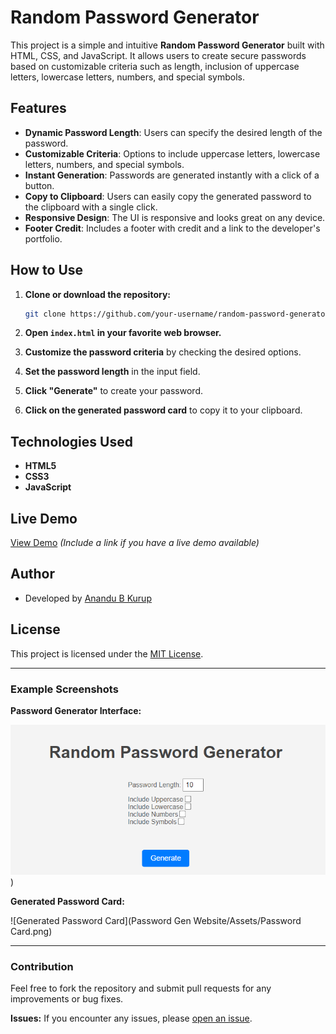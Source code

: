 # Random Password Generator

This project is a simple and intuitive **Random Password Generator** built with HTML, CSS, and JavaScript. It allows users to create secure passwords based on customizable criteria such as length, inclusion of uppercase letters, lowercase letters, numbers, and special symbols.

## Features

- **Dynamic Password Length**: Users can specify the desired length of the password.
- **Customizable Criteria**: Options to include uppercase letters, lowercase letters, numbers, and special symbols.
- **Instant Generation**: Passwords are generated instantly with a click of a button.
- **Copy to Clipboard**: Users can easily copy the generated password to the clipboard with a single click.
- **Responsive Design**: The UI is responsive and looks great on any device.
- **Footer Credit**: Includes a footer with credit and a link to the developer's portfolio.

## How to Use

1. **Clone or download the repository:**
    ```bash
    git clone https://github.com/your-username/random-password-generator.git
    ```

2. **Open `index.html` in your favorite web browser.**

3. **Customize the password criteria** by checking the desired options.

4. **Set the password length** in the input field.

5. **Click "Generate"** to create your password.

6. **Click on the generated password card** to copy it to your clipboard.

## Technologies Used

- **HTML5**
- **CSS3**
- **JavaScript**

## Live Demo

[View Demo](https://your-demo-url.com) *(Include a link if you have a live demo available)*

## Author

- Developed by [Anandu B Kurup]([https://your-portfolio-url.com](https://bfrevren.netlify.app/))

## License

This project is licensed under the [MIT License](LICENSE).

---

### Example Screenshots

**Password Generator Interface:**

![Password Generator Interface](https://github.com/AnanduB13/Random-Password-Generator/blob/a83da00f9070f99a29f03006926fd024413d9b29/Password%20Gen%20Website/Assets/Interface.png?raw=true))

**Generated Password Card:**

![Generated Password Card](Password Gen Website/Assets/Password Card.png)
 

---

### Contribution

Feel free to fork the repository and submit pull requests for any improvements or bug fixes. 

**Issues:** If you encounter any issues, please [open an issue](https://github.com/your-username/random-password-generator/issues).
